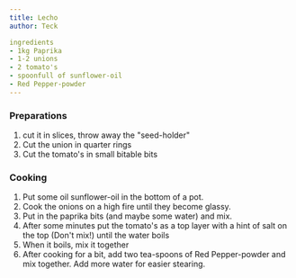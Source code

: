 ```yaml
---
title: Lecho
author: Teck

ingredients
- 1kg Paprika
- 1-2 unions
- 2 tomato's
- spoonfull of sunflower-oil
- Red Pepper-powder
---
```


### Preparations

1. cut it in slices, throw away the "seed-holder"
2. Cut the union in quarter rings
3. Cut the tomato's in small bitable bits

### Cooking

1. Put some oil sunflower-oil in the bottom of a pot.
2. Cook the onions on a high fire until they become glassy.
3. Put in the paprika bits (and maybe some water) and mix.
4. After some minutes put the tomato's as a top layer with a hint of salt on the top (Don't mix!) until the water boils
5. When it boils, mix it together
6. After cooking for a bit, add two tea-spoons of Red Pepper-powder and mix together. Add more water for easier stearing.
